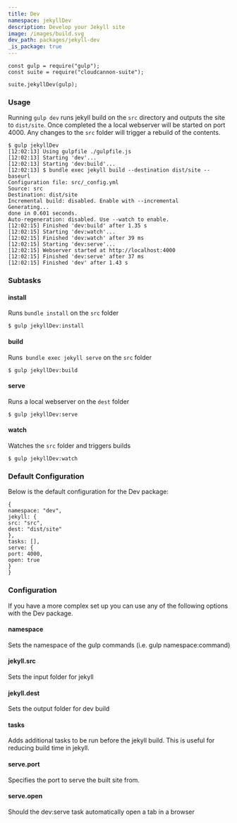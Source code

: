 ```yaml
---
title: Dev
namespace: jekyllDev
description: Develop your Jekyll site
image: /images/build.svg
dev_path: packages/jekyll-dev
_is_package: true
---
```


```
const gulp = require("gulp");
const suite = require("cloudcannon-suite");

suite.jekyllDev(gulp);
```

### Usage

Running `gulp dev` runs jekyll build on the `src` directory and outputs the site to `dist/site`. Once completed the a local webserver will be started on port 4000. Any changes to the `src` folder will trigger a rebuild of the contents.

```
$ gulp jekyllDev
[12:02:13] Using gulpfile ./gulpfile.js
[12:02:13] Starting 'dev'...
[12:02:13] Starting 'dev:build'...
[12:02:13] $ bundle exec jekyll build --destination dist/site --baseurl
Configuration file: src/_config.yml
Source: src
Destination: dist/site
Incremental build: disabled. Enable with --incremental
Generating...
done in 0.601 seconds.
Auto-regeneration: disabled. Use --watch to enable.
[12:02:15] Finished 'dev:build' after 1.35 s
[12:02:15] Starting 'dev:watch'...
[12:02:15] Finished 'dev:watch' after 39 ms
[12:02:15] Starting 'dev:serve'...
[12:02:15] Webserver started at http://localhost:4000
[12:02:15] Finished 'dev:serve' after 37 ms
[12:02:15] Finished 'dev' after 1.43 s
```

### Subtasks

#### install

Runs `bundle install` on the `src` folder

```
$ gulp jekyllDev:install
```

#### build

Runs` bundle exec jekyll serve` on the `src` folder

```
$ gulp jekyllDev:build
```

#### serve

Runs a local webserver on the `dest` folder

```
$ gulp jekyllDev:serve
```

#### watch

Watches the `src` folder and triggers builds

```
$ gulp jekyllDev:watch
```

### Default Configuration

Below is the default configuration for the Dev package:

```
{
namespace: "dev",
jekyll: {
src: "src",
dest: "dist/site"
},
tasks: [],
serve: {
port: 4000,
open: true
}
}
```

### Configuration

If you have a more complex set up you can use any of the following options with the Dev package.

#### namespace

Sets the namespace of the gulp commands (i.e. gulp namespace:command)

#### jekyll.src

Sets the input folder for jekyll

#### jekyll.dest

Sets the output folder for dev build

#### tasks

Adds additional tasks to be run before the jekyll build. This is useful for reducing build time in jekyll.

#### serve.port

Specifies the port to serve the built site from.

#### serve.open

Should the dev:serve task automatically open a tab in a browser

&nbsp;